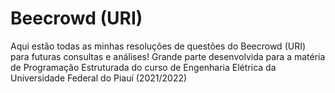 # Beecrowd (URI)
Aqui estão todas as minhas resoluções de questões do Beecrowd (URI) para futuras consultas e análises! Grande parte desenvolvida para a matéria de Programação Estruturada do curso de Engenharia Elétrica da Universidade Federal do Piauí (2021/2022)
